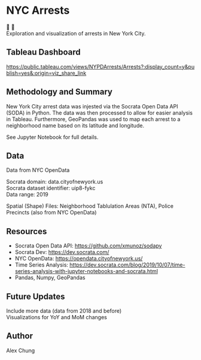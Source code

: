 # NYC Arrests
  
:statue_of_liberty: :police_car:  
Exploration and visualization of arrests in New York City. 

## Tableau Dashboard
https://public.tableau.com/views/NYPDArrests/Arrests?:display_count=y&publish=yes&:origin=viz_share_link 

## Methodology and Summary
New York City arrest data was injested via the Socrata Open Data API (SODA) in Python.  The data was then processed to allow for easier analysis in Tableau.  Furthermore, GeoPandas was used to map each arrest to a neighborhood name based on its latitude and longitude.    
  
See Jupyter Notebook for full details.

## Data

Data from NYC OpenData  
  
Socrata domain: data.cityofnewyork.us  
Socrata dataset identifier: uip8-fykc  
Data range: 2019
 
Spatial (Shape) Files: Neighborhood Tablulation Areas (NTA), Police Precincts (also from NYC OpenData)  

## Resources

 * Socrata Open Data API: https://github.com/xmunoz/sodapy  
 * Socrata Dev: https://dev.socrata.com/  
 * NYC OpenData: https://opendata.cityofnewyork.us/  
 * Time Series Analysis: https://dev.socrata.com/blog/2019/10/07/time-series-analysis-with-jupyter-notebooks-and-socrata.html  
 * Pandas, Numpy, GeoPandas  

## Future Updates
Include more data (data from 2018 and before)  
Visualizations for YoY and MoM changes 

## Author
Alex Chung
